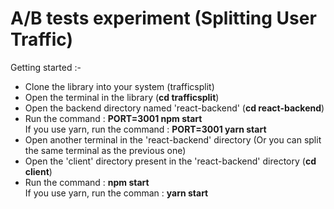 # A/B tests experiment (Splitting User Traffic)

Getting started :- 

- Clone the library into your system (trafficsplit)
- Open the terminal in the library (<b>cd trafficsplit</b>)
- Open the backend directory named 'react-backend' (<b>cd react-backend</b>)
- Run the command : <b>PORT=3001 npm start</b> <br>
  If you use yarn, run the command : <b>PORT=3001 yarn start</b>
- Open another terminal in the 'react-backend' directory (Or you can split the same terminal as the previous one)
- Open the 'client' directory present in the 'react-backend' directory (<b>cd client</b>)
- Run the command : <b>npm start</b> <br> 
  If you use yarn, run the comman : <b>yarn start</b>
